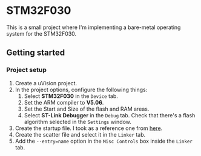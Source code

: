 # STM32F030

This is a small project where I'm implementing a bare-metal operating system for the STM32F030.

## Getting started

### Project setup

1. Create a uVision project.
2. In the project options, configure the following things:
   1. Select __STM32F030__ in the `Device` tab.
   2. Set the ARM compiler to __V5.06__.
   3. Set the Start and Size of the flash and RAM areas.
   4. Select __ST-Link Debugger__ in the `Debug` tab. Check that there's a flash algorithm selected in the `Settings` window.
3. Create the startup file. I took as a reference one from [here](https://www.keil.com/pack/doc/CMSIS/Core/html/startup_c_pg.html).
4. Create the scatter file and select it in the `Linker` tab.
5. Add the `--entry=name` option in the `Misc Controls` box inside the `Linker` tab.
